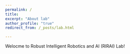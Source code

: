 ```yaml
---
permalink: /
title:
excerpt: "About lab"
author_profile: "true"
redirect_from: /_posts/lab.html

---
```

Welocme to Robust Intelligent Robotics and AI (RIRAI) Lab!

